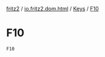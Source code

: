 [fritz2](../../index.md) / [io.fritz2.dom.html](../index.md) / [Keys](index.md) / [F10](./-f10.md)

# F10

`F10`
